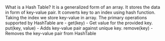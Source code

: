 What is a Hash Table?
It is a generalized form of an array.
It stores the data in form of key-value pair.
It converts key to an index using hash function.
Taking the index we store key-value in array.
The primary operations supported by HashTable are -
get(key) - Get value for the provided key.
put(key, value) - Adds key-value pair against unique key.
remove(key) - Removes the key-value pair from HashTable